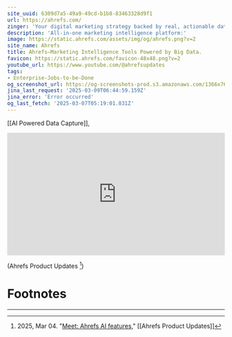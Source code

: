 ```yaml
---
site_uuid: 6309d7a5-49a9-49cd-b1b8-83463328d9f1
url: https://ahrefs.com/
zinger: 'Your digital marketing strategy backed by real, actionable data'
description: 'All-in-one marketing intelligence platform:'
image: https://static.ahrefs.com/assets/img/og/ahrefs.png?v=2
site_name: Ahrefs
title: Ahrefs—Marketing Intelligence Tools Powered by Big Data.
favicon: https://static.ahrefs.com/favicon-48x48.png?v=2
youtube_url: https://www.youtube.com/@ahrefsupdates
tags:
- Enterprise-Jobs-to-be-Done
og_screenshot_url: https://og-screenshots-prod.s3.amazonaws.com/1366x768/80/false/a3ba1a97f24044f294008f01d26b4406d96522df35a0cdaa2fb34803f2e7f83a.jpeg
jina_last_request: '2025-03-09T06:44:59.159Z'
jina_error: 'Error occurred'
og_last_fetch: '2025-03-07T05:19:01.831Z'
---
```

[[AI Powered Data Capture]], 

<div class="youtube-container"><iframe 
style="aspect-ratio:16/9;width:100%;height:auto" 
src="https://www.youtube.com/embed/plg3j7xDi-w?controls=0" 
title="YouTube video player" 
frameborder="0" 
allow="accelerometer; clipboard-write; encrypted-media; gyroscope; picture-in-picture; web-share" 
referrerpolicy="strict-origin-when-cross-origin" 
allowfullscreen
></iframe></div>

(Ahrefs Product Updates [^de8bfe])


# Footnotes
***

[^de8bfe]: 2025, Mar 04. "[Meet: Ahrefs AI features](https://youtu.be/plg3j7xDi-w?si=sN0xldH9IKcIzuLl)," [[Ahrefs Product Updates]]
